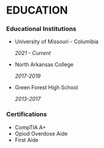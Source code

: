 # **EDUCATION**

### Educational Institutions

* University of Missouri - Columibia

  *2021 - Current*
  
* North Arkansas College

  *2017-2019*
 
 * Green Forest High School

   *2013-2017*



### Certifications

* CompTIA A+
* Opiod Overdose Aide
* First Aide
